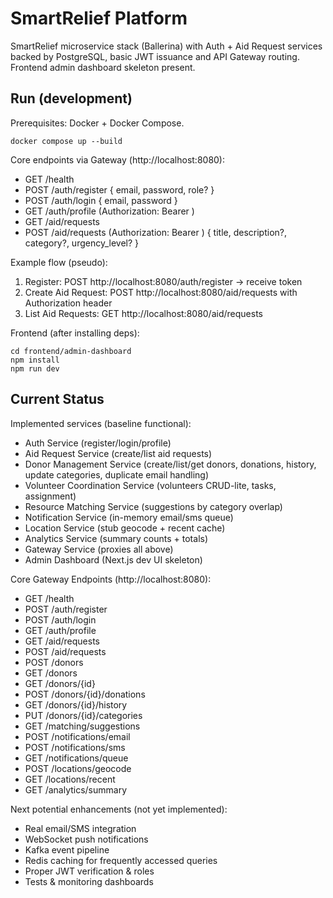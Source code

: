 # SmartRelief Platform

SmartRelief microservice stack (Ballerina) with Auth + Aid Request services backed by PostgreSQL, basic JWT issuance and API Gateway routing. Frontend admin dashboard skeleton present.

## Run (development)

Prerequisites: Docker + Docker Compose.

```
docker compose up --build
```

Core endpoints via Gateway (http://localhost:8080):
- GET  /health
- POST /auth/register { email, password, role? }
- POST /auth/login { email, password }
- GET  /auth/profile (Authorization: Bearer <token>)
- GET  /aid/requests
- POST /aid/requests  (Authorization: Bearer <token>) { title, description?, category?, urgency_level? }

Example flow (pseudo):
1. Register: POST http://localhost:8080/auth/register -> receive token
2. Create Aid Request: POST http://localhost:8080/aid/requests with Authorization header
3. List Aid Requests: GET http://localhost:8080/aid/requests

Frontend (after installing deps):
```
cd frontend/admin-dashboard
npm install
npm run dev
```

## Current Status

Implemented services (baseline functional):
- Auth Service (register/login/profile)
- Aid Request Service (create/list aid requests)
- Donor Management Service (create/list/get donors, donations, history, update categories, duplicate email handling)
- Volunteer Coordination Service (volunteers CRUD-lite, tasks, assignment)
- Resource Matching Service (suggestions by category overlap)
- Notification Service (in-memory email/sms queue)
- Location Service (stub geocode + recent cache)
- Analytics Service (summary counts + totals)
- Gateway Service (proxies all above)
- Admin Dashboard (Next.js dev UI skeleton)

Core Gateway Endpoints (http://localhost:8080):
- GET  /health
- POST /auth/register
- POST /auth/login
- GET  /auth/profile
- GET  /aid/requests
- POST /aid/requests
- POST /donors
- GET  /donors
- GET  /donors/{id}
- POST /donors/{id}/donations
- GET  /donors/{id}/history
- PUT  /donors/{id}/categories
- GET  /matching/suggestions
- POST /notifications/email
- POST /notifications/sms
- GET  /notifications/queue
- POST /locations/geocode
- GET  /locations/recent
- GET  /analytics/summary

Next potential enhancements (not yet implemented):
- Real email/SMS integration
- WebSocket push notifications
- Kafka event pipeline
- Redis caching for frequently accessed queries
- Proper JWT verification & roles
- Tests & monitoring dashboards
